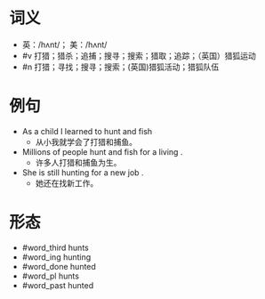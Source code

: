 # 词义
- 英：/hʌnt/； 美：/hʌnt/
- #v 打猎；猎杀；追捕；搜寻；搜索；猎取；追踪；（英国）猎狐运动
- #n 打猎；寻找；搜寻；搜索；(英国)猎狐活动；猎狐队伍
# 例句
- As a child I learned to hunt and fish
	- 从小我就学会了打猎和捕鱼。
- Millions of people hunt and fish for a living .
	- 许多人打猎和捕鱼为生。
- She is still hunting for a new job .
	- 她还在找新工作。
# 形态
- #word_third hunts
- #word_ing hunting
- #word_done hunted
- #word_pl hunts
- #word_past hunted
